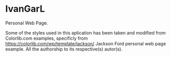 # IvanGarL
Personal Web Page.

Some of the styles used in this aplication has been taken and modified from
Colorlib.com examples, specificly from https://colorlib.com/wp/template/jackson/
Jackson Ford personal web page example. All the authorship to its respective(s) autor(s). 

